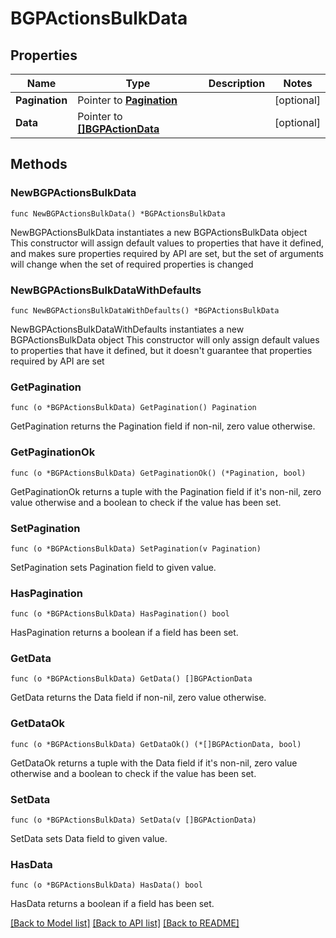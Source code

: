 # BGPActionsBulkData

## Properties

Name | Type | Description | Notes
------------ | ------------- | ------------- | -------------
**Pagination** | Pointer to [**Pagination**](Pagination.md) |  | [optional] 
**Data** | Pointer to [**[]BGPActionData**](BGPActionData.md) |  | [optional] 

## Methods

### NewBGPActionsBulkData

`func NewBGPActionsBulkData() *BGPActionsBulkData`

NewBGPActionsBulkData instantiates a new BGPActionsBulkData object
This constructor will assign default values to properties that have it defined,
and makes sure properties required by API are set, but the set of arguments
will change when the set of required properties is changed

### NewBGPActionsBulkDataWithDefaults

`func NewBGPActionsBulkDataWithDefaults() *BGPActionsBulkData`

NewBGPActionsBulkDataWithDefaults instantiates a new BGPActionsBulkData object
This constructor will only assign default values to properties that have it defined,
but it doesn't guarantee that properties required by API are set

### GetPagination

`func (o *BGPActionsBulkData) GetPagination() Pagination`

GetPagination returns the Pagination field if non-nil, zero value otherwise.

### GetPaginationOk

`func (o *BGPActionsBulkData) GetPaginationOk() (*Pagination, bool)`

GetPaginationOk returns a tuple with the Pagination field if it's non-nil, zero value otherwise
and a boolean to check if the value has been set.

### SetPagination

`func (o *BGPActionsBulkData) SetPagination(v Pagination)`

SetPagination sets Pagination field to given value.

### HasPagination

`func (o *BGPActionsBulkData) HasPagination() bool`

HasPagination returns a boolean if a field has been set.

### GetData

`func (o *BGPActionsBulkData) GetData() []BGPActionData`

GetData returns the Data field if non-nil, zero value otherwise.

### GetDataOk

`func (o *BGPActionsBulkData) GetDataOk() (*[]BGPActionData, bool)`

GetDataOk returns a tuple with the Data field if it's non-nil, zero value otherwise
and a boolean to check if the value has been set.

### SetData

`func (o *BGPActionsBulkData) SetData(v []BGPActionData)`

SetData sets Data field to given value.

### HasData

`func (o *BGPActionsBulkData) HasData() bool`

HasData returns a boolean if a field has been set.


[[Back to Model list]](../README.md#documentation-for-models) [[Back to API list]](../README.md#documentation-for-api-endpoints) [[Back to README]](../README.md)


